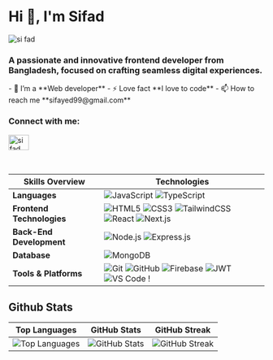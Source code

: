 <h1 >Hi 👋, I'm Sifad</h1>
<img src="https://i.postimg.cc/mk3855gp/74737038-creative-illustration-of-a-web-banner-for-coding-modern-linear-concept-for-programming.jpg" alt="si fad" />


<h3>A passionate and innovative frontend developer from Bangladesh, focused on crafting seamless digital experiences.</h3>
- 🔭 I’m a **Web developer**
- ⚡ Love fact **I love to code**
- 📫 How to reach me **sifayed99@gmail.com**

<h3 align="left">Connect with me:</h3>
<p align="left">
<a href="https://fb.com/si fad" target="blank"><img align="center" src="https://raw.githubusercontent.com/rahuldkjain/github-profile-readme-generator/master/src/images/icons/Social/facebook.svg" alt="si fad" height="30" width="40" /></a>
</p>

<br /> 

|       Skills Overview        | Technologies                                                                                                                                                                                                                          |
|-----------------------|---------------------------------------------------------------------------------------------------------------------------------------------------------------------------------------------------------------------------------------|
| **Languages**         | ![JavaScript](https://img.shields.io/badge/-JavaScript-333333?style=flat&logo=javascript) ![TypeScript](https://img.shields.io/badge/-TypeScript-333333?style=flat&logo=typescript)                                                      |
| **Frontend Technologies** | ![HTML5](https://img.shields.io/badge/-HTML5-333333?style=flat&logo=html5) ![CSS3](https://img.shields.io/badge/-CSS3-333333?style=flat&logo=css3) ![TailwindCSS](https://img.shields.io/badge/TailwindCSS-333333?style=flat&logo=tailwindcss) ![React](https://img.shields.io/badge/-React-333333?style=flat&logo=react) ![Next.js](https://img.shields.io/badge/-Next.js-333333?style=flat&logo=next.js)  |
| **Back-End Development** | ![Node.js](https://img.shields.io/badge/-Node.js-333333?style=flat&logo=node.js) ![Express.js](https://img.shields.io/badge/-Express.js-333333?style=flat&logo=express)                                                 |
| **Database**          | ![MongoDB](https://img.shields.io/badge/-MongoDB-333333?style=flat&logo=mongodb)                                                |
| **Tools & Platforms** | ![Git](https://img.shields.io/badge/-Git-333333?style=flat&logo=git) ![GitHub](https://img.shields.io/badge/-GitHub-333333?style=flat&logo=github) ![Firebase](https://img.shields.io/badge/-Firebase-333333?style=flat&logo=firebase) ![JWT](https://img.shields.io/badge/-JWT-333333?style=flat&logo=json-web-tokens) ![VS Code](https://img.shields.io/badge/-VS%20Code-333333?style=flat&logo=visual-studio-code) ! |



 ## Github Stats

| Top Languages | GitHub Stats | GitHub Streak |
|:---:|:---:|:---:|
| ![Top Languages](https://github-readme-stats.vercel.app/api/top-langs/?username=for-Sifad99&theme=transparent&hide_border=true&include_all_commits=true&count_private=true&layout=compact) | ![GitHub Stats](https://github-readme-stats.vercel.app/api?username=for-Sifad99&theme=transparent&hide_border=true&include_all_commits=true&count_private=false) | ![GitHub Streak](https://github-readme-streak-stats.herokuapp.com/?user=for-Sifad99&theme=transparent&hide_border=true) |

